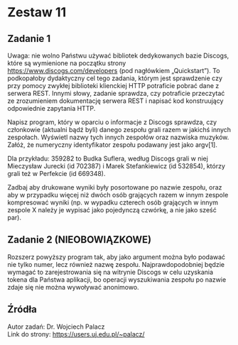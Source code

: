 # Zestaw 11

## Zadanie 1
Uwaga: nie wolno Państwu używać bibliotek dedykowanych bazie Discogs, które są wymienione na początku strony https://www.discogs.com/developers (pod nagłówkiem „Quickstart”). To podkopałoby dydaktyczny cel tego zadania, którym jest sprawdzenie czy przy pomocy zwykłej biblioteki klienckiej HTTP potraficie pobrać dane z serwera REST. Innymi słowy, zadanie sprawdza, czy potraficie przeczytać ze zrozumieniem dokumentację serwera REST i napisać kod konstruujący odpowiednie zapytania HTTP.

Napisz program, który w oparciu o informacje z Discogs sprawdza, czy członkowie (aktualni bądź byli) danego zespołu grali razem w jakichś innych zespołach. Wyświetl nazwy tych innych zespołów oraz nazwiska muzyków. Załóż, że numeryczny identyfikator zespołu podawany jest jako argv[1].

Dla przykładu: 359282 to Budka Suflera, według Discogs grali w niej Mieczysław Jurecki (id 702387) i Marek Stefankiewicz (id 532854), którzy grali też w Perfekcie (id 669348).

Zadbaj aby drukowane wyniki były posortowane po nazwie zespołu, oraz aby w przypadku więcej niż dwóch osób grających razem w innym zespole kompresować wyniki (np. w wypadku czterech osób grających w innym zespole X należy je wypisać jako pojedynczą czwórkę, a nie jako sześć par).

## Zadanie 2 (NIEOBOWIĄZKOWE)
Rozszerz powyższy program tak, aby jako argument można było podawać nie tylko numer, lecz również nazwę zespołu. Najprawdopodobniej będzie wymagać to zarejestrowania się na witrynie Discogs w celu uzyskania tokena dla Państwa aplikacji, bo operacji wyszukiwania zespołu po nazwie zdaje się nie można wywoływać anonimowo.

## Źródła
Autor zadań: Dr. Wojciech Palacz\
Link do strony: https://users.uj.edu.pl/~palacz/ 